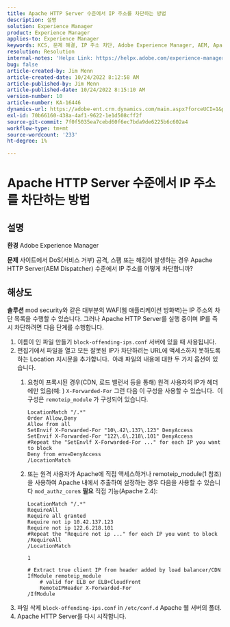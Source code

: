 ```yaml
---
title: Apache HTTP Server 수준에서 IP 주소를 차단하는 방법
description: 설명
solution: Experience Manager
product: Experience Manager
applies-to: Experience Manager
keywords: KCS, 문제 해결, IP 주소 차단, Adobe Experience Manager, AEM, Apache HTTP Server 수준
resolution: Resolution
internal-notes: 'Helpx Link: https://helpx.adobe.com/experience-manager/kb/block-ips-apache-http-server.html#remoteip_module'
bug: false
article-created-by: Jim Menn
article-created-date: 10/24/2022 8:12:58 AM
article-published-by: Jim Menn
article-published-date: 10/24/2022 8:15:10 AM
version-number: 10
article-number: KA-16446
dynamics-url: https://adobe-ent.crm.dynamics.com/main.aspx?forceUCI=1&pagetype=entityrecord&etn=knowledgearticle&id=3e9f6ba7-7353-ed11-bba2-6045bd0065f9
exl-id: 70b66160-438a-4af1-9622-1e1d508cff2f
source-git-commit: 7f0f5035ea7cebd60f6ec7bda9de6225b6c602a4
workflow-type: tm+mt
source-wordcount: '233'
ht-degree: 1%

---
```


# Apache HTTP Server 수준에서 IP 주소를 차단하는 방법

## 설명


<b>환경</b>
Adobe Experience Manager

<b>문제</b>
사이트에서 DoS(서비스 거부) 공격, 스팸 또는 해킹이 발생하는 경우 Apache HTTP Server(AEM Dispatcher) 수준에서 IP 주소를 어떻게 차단합니까?


## 해상도


<b>솔루션</b>
mod security와 같은 대부분의 WAF(웹 애플리케이션 방화벽)는 IP 주소의 차단 목록을 수행할 수 있습니다.
그러나 Apache HTTP Server를 실행 중이며 IP를 즉시 차단하려면 다음 단계를 수행합니다.

1. 이름이 인 파일 만들기 `block-offending-ips.conf` 서버에 있을 때 사용됩니다.
2. 편집기에서 파일을 열고 모든 잘못된 IP가 차단하려는 URL에 액세스하지 못하도록 하는 Location 지시문을 추가합니다.  아래 파일의 내용에 대한 두 가지 옵션이 있습니다.
   1. 요청이 프록시된 경우(CDN, 로드 밸런서 등을 통해) 원격 사용자의 IP가 헤더에만 있음(예: ) `X-Forwarded-For` 그런 다음 이 구성을 사용할 수 있습니다.  이 구성은 `remoteip_module` 가 구성되어 있습니다.  <br>

      ```
      LocationMatch "/.*"
      Order Allow,Deny
      Allow from all
      SetEnvif X-Forwarded-For "10\.42\.137\.123" DenyAccess
      SetEnvif X-Forwarded-For "122\.6\.218\.101" DenyAccess
      #Repeat the "SetEnvlf X-Forwarded-For ..." for each IP you want to block
      Deny from env=DenyAccess
      /LocationMatch
      ```
   2. 또는 원격 사용자가 Apache에 직접 액세스하거나 remoteip_module(1 참조)을 사용하여 Apache 내에서 추출하여 설정하는 경우 다음을 사용할 수 있습니다 `mod_authz_core`s <b>필요</b> 직접 기능(Apache 2.4):

      ```
      LocationMatch "/.*"
      RequireAll
      Require all granted
      Require not ip 10.42.137.123
      Require not ip 122.6.218.101
      #Repeat the "Require not ip ..." for each IP you want to block
      /RequireAll
      /LocationMatch
      ```

      `1`


      ```
      # Extract true client IP from header added by load balancer/CDN
      IfModule remoteip_module
          # valid for ELB or ELB+CloudFront
          RemoteIPHeader X-Forwarded-For
      /IfModule
      ```
3. 파일 삭제 `block-offending-ips.conf` in `/etc/conf.d` Apache 웹 서버의 폴더.
4. Apache HTTP Server를 다시 시작합니다.
